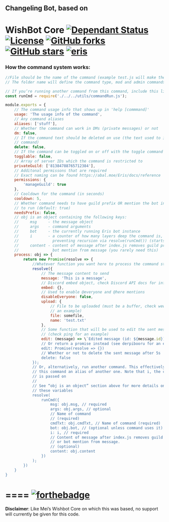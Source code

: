 ## Changeling Bot, based on

# WishBot Core [![Dependant Status](https://david-dm.org/hsiw/WishBot/status.svg?style=flat-square)](https://david-dm.org/hsiw/WishBot) [![License](https://img.shields.io/github/license/mashape/apistatus.svg?maxAge=2592000&style=flat-square)](./LICENSE) [![GitHub forks](https://img.shields.io/github/forks/hsiw/WishBot.svg?style=flat-square)](https://github.com/hsiw/WishBot/network) [![GitHub stars](https://img.shields.io/github/stars/hsiw/WishBot.svg?style=flat-square)](https://github.com/hsiw/WishBot/stargazers) [![eris](https://img.shields.io/badge/js-eris-blue.svg?style=flat-square)](https://abal.moe/Eris/)

### How the command system works:
```js
//File should be the name of the command (example test.js will make the command 'test')
// The folder name will define the command type, mod and admin commands require additional permissions

// If you’re running another command from this command, include this line
const runCmd = require('./../../utils/commandRun.js');

module.exports = {
    // The command usage info that shows up in 'help [commmand]'
    usage: 'The usage info of the command',
    // Any command aliases
    aliases: ['stuff'],
    // Whether the command can work in DMs (private messages) or not
    dm: false,
    // If the command text should be deleted on use (the text used to invoke the
    // command)
    delete: false,
    // If the command can be toggled on or off with the toggle command
    togglable: false,
    // Array of server IDs which the command is restricted to
    privateGuild: ['81384788765712384'],
    // Additonal permissons that are required
    // Exact naming can be found https://abal.moe/Eris/docs/reference
    permissions: {
        'manageGuild': true
    },
    // Cooldown for the command (in seconds)
    cooldown: 5,
    // Whether command needs to have guild prefix OR mention the bot in order
    // to run (default: true)
    needsPrefix: false,
    // obj is an object containing the following keys:
    //     msg     - the message object
    //     args    - command arguments
    //     bot     - the currently running Eris bot instance
    //     i       - a counter of how many layers deep the command is, for
    //               preventing recursion via resolve(runCmd()) (starts from 1)
    //     content - content of message after index.js removes guild prefix or
    //               bot mention from message (you rarely need this)
    process: obj => {
        return new Promise(resolve => {
            //Whatever function you want here to process the command stuff
            resolve({
                // The message content to send
                message: 'This is a message',
                // Discord embed object, check Discord API docs for info
                embed: {},
                // Used to enable @everyone and @here mentions
                disableEveryone: false,
                upload: {
                    // File to be uploaded (must be a buffer, check wewlad for
                    // an example)
                    file: somefile,
                    name: 'test.txt'
                },
                // Some function that will be used to edit the sent message
                // (check ping for an example)
                edit: (message) => \`Edited message (id: ${message.id})\`,
                // Or return a promise instead (see derpibooru for an example)
                edit: Promise(resolve => {})
                // Whether or not to delete the sent message after 5s
                delete: false
            });
            // Or, alternatively, run another command. This effectively makes
            // this command an alias of another one. Note that i, the counter,
            // is passed on
            //
            // See “obj is an object” section above for more details on each of
            // these variables
            resolve(
                runCmd({
                    msg: obj.msg, // required
                    args: obj.args, // optional
                    // Name of command
                    // (required)
                    cmdTxt: obj.cmdTxt, // Name of command (required)
                    bot: obj.bot, // (optional unless command uses it)
                    i: i, // required
                    // Content of message after index.js removes guild prefix
                    // or bot mention from message.
                    // (optional)
                    content: obj.content
                })
            );
        })
    }
}
```
====
[![forthebadge](http://forthebadge.com/images/badges/built-with-love.svg)](http://forthebadge.com)
====
**Disclaimer**: Like Mei’s Wishbot Core on which this was based, no support will currently be given for this code.
